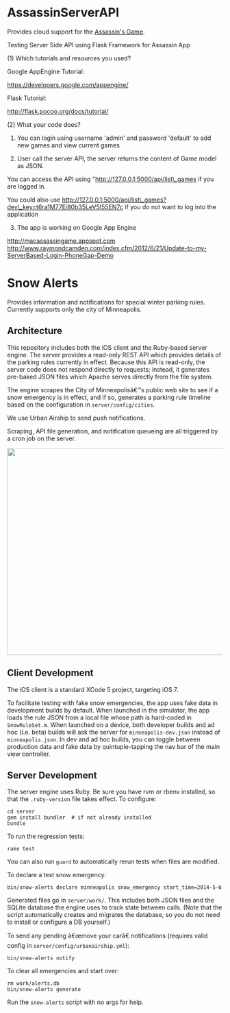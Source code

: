 # AssassinServerAPI

Provides cloud support for the [Assassin's Game](http://en.wikipedia.org/wiki/Assassin_(game)).

Testing Server Side API using Flask Framework for Assassin App

(1) Which tutorials and resources you used?

Google AppEngine Tutorial:

https://developers.google.com/appengine/ 

Flask Tutorial: 

http://flask.pocoo.org/docs/tutorial/

(2) What your code does?

1. You can login using username 'admin' and password 'default' to add new games and view current games

2. User call the server API, the server returns the content of Game model as JSON.

 You can access the API using "http://127.0.0.1:5000/api/list\_games if you are logged in.

 You could also use http://127.0.0.1:5000/api/list\_games?dev\_key=t6ra1M77Ei80b35LeV5I55EN7c
if you do not want to log into the application

3. The app is working on Google App Engine

http://macassassingame.appspot.com
http://www.raymondcamden.com/index.cfm/2012/6/21/Update-to-my-ServerBased-Login-PhoneGap-Demo


# Snow Alerts

Provides information and notifications for special winter parking rules. Currently supports only the city of Minneapolis.

## Architecture

This repository includes both the iOS client and the Ruby-based server engine. The server provides a read-only REST API which provides details of the parking rules currently in effect. Because this API is read-only, the server code does not respond directly to requests; instead, it generates pre-baked JSON files which Apache serves directly from the file system.

The engine scrapes the City of Minneapolisâ€™s public web site to see if a snow emergency is in effect, and if so, generates a parking rule timeline based on the configuration in `server/config/cities`.

We use Urban Airship to send push notifications.

Scraping, API file generation, and notification queueing are all triggered by a cron job on the server.

[<img src="doc/Architecture.png" width="652" height="483">](doc/Architecture.pdf)

## Client Development

The iOS client is a standard XCode 5 project, targeting iOS 7.

To facilitate testing with fake snow emergencies, the app uses fake data in development builds by default. When launched in the simulator, the app loads the rule JSON from a local file whose path is hard-coded in `SnowRuleSet.m`. When launched on a device, both developer builds and ad hoc (i.e. beta) builds will ask the server for `minneapolis-dev.json` instead of `minneapolis.json`. In dev and ad hoc builds, you can toggle between production data and fake data by quintuple-tapping the nav bar of the main view controller.

## Server Development

The server engine uses Ruby. Be sure you have rvm or rbenv installed, so that the `.ruby-version` file takes effect. To configure:

    cd server
    gem install bundler  # if not already installed
    bundle

To run the regression tests:

    rake test

You can also run `guard` to automatically rerun tests when files are modified.

To declare a test snow emergency:

    bin/snow-alerts declare minneapolis snow_emergency start_time=2014-5-6

Generated files go in `server/work/`. This includes both JSON files and the SQLite database the engine uses to track state between calls. (Note that the script automatically creates and migrates the database, so you do not need to install or configure a DB yourself.)

To send any pending â€œmove your carâ€ notifications (requires valid config in `server/config/urbanairship.yml`):

    bin/snow-alerts notify

To clear all emergencies and start over:

    rm work/alerts.db
    bin/snow-alerts generate

Run the `snow-alerts` script with no args for help.

